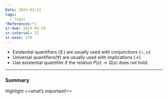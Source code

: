 ```yaml
---
Date: 2024-03-12
tags:
  - logic
"References:": 
sr-due: 2024-03-29
sr-interval: 12
sr-ease: 270
---
```


+ Existential quantifiers ($\exists$ ) are usually used with conjunctions ($\cap , \cup$)
+ Universal quantifiers($\forall$) are usually used with implications ($\rightarrow$)
+ Use existential quantifier if the relation $P(x)\rightarrow Q(x)$ does not hold.
---
### Summary
Highlight ==what’s important!==
